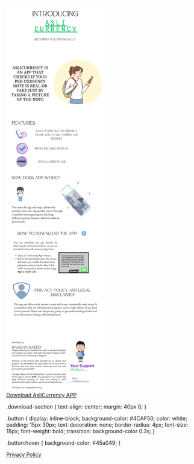 
<html lang="en">
<head>
  <meta charset="UTF-8">
  <title>AsliCurrency</title>
  <meta name="viewport" content="width=device-width, initial-scale=1">
  <link rel="stylesheet" href="styles.css">
</head>
<body>

 
  <!-- Banners -->
  <div class="gallery">
    <img src="css/assets/top1.png" alt="Top banner">
  </div>
  

  
  <!-- Download button -->
  <div class="download-section">
    <a class="button"
       href="https://github.com/nedge-developers/aslicurrency/releases/download/v2.0/Aslicurrency.apk"
       target="_blank" rel="noopener">
      Download AsliCurrency APP
    </a>
  </div>
  
 .download-section {
  text-align: center;
  margin: 40px 0;
}

.button {
  display: inline-block;
  background-color: #4CAF50;
  color: white;
  padding: 15px 30px;
  text-decoration: none;
  border-radius: 4px;
  font-size: 18px;
  font-weight: bold;
  transition: background-color 0.3s;
}

.button:hover {
  background-color: #45a049;
}
  
  <!-- More banners if needed -->
  
  <!-- Footer -->
   <a class="button"
       href= "https://aslicurrency.com/privacy/"
       target="_blank" rel="noopener">
     Privacy Policy
    </a>
</body>
</html>
